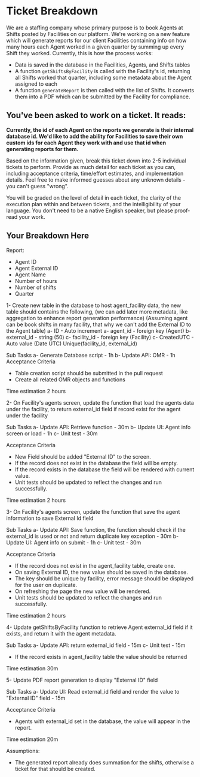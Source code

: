 # Ticket Breakdown
We are a staffing company whose primary purpose is to book Agents at Shifts posted by Facilities on our platform. We're working on a new feature which will generate reports for our client Facilities containing info on how many hours each Agent worked in a given quarter by summing up every Shift they worked. Currently, this is how the process works:

- Data is saved in the database in the Facilities, Agents, and Shifts tables
- A function `getShiftsByFacility` is called with the Facility's id, returning all Shifts worked that quarter, including some metadata about the Agent assigned to each
- A function `generateReport` is then called with the list of Shifts. It converts them into a PDF which can be submitted by the Facility for compliance.

## You've been asked to work on a ticket. It reads:

**Currently, the id of each Agent on the reports we generate is their internal database id. We'd like to add the ability for Facilities to save their own custom ids for each Agent they work with and use that id when generating reports for them.**


Based on the information given, break this ticket down into 2-5 individual tickets to perform. Provide as much detail for each ticket as you can, including acceptance criteria, time/effort estimates, and implementation details. Feel free to make informed guesses about any unknown details - you can't guess "wrong".


You will be graded on the level of detail in each ticket, the clarity of the execution plan within and between tickets, and the intelligibility of your language. You don't need to be a native English speaker, but please proof-read your work.

## Your Breakdown Here
Report:
- Agent ID
- Agent External ID
- Agent Name
- Number of hours
- Number of shifts
- Quarter
 
1- Create new table in the database to host agent_facility data, the new table should contains the following, (we can add later more metadata, like aggregation to enhance report generation performance) (Assuming agent can be book shifts in many facility, that why we can't add the External ID to the Agent table)
a- ID - Auto increment
a- agent_id - foreign key (Agent)
b- external_id - string (50)
c- facility_id - foreign key (Facility)
c- CreatedUTC - Auto value (Date UTC)
Unique(facility_id, external_id)
 
Sub Tasks
a- Generate Database script - 1h
b- Update API: OMR - 1h
Acceptance Criteria
- Table creation script should be submitted in the pull request
- Create all related OMR objects and functions
 
Time estimation
2 hours
 
2- On Facility's agents screen, update the function that load the agents data under the facility, to return external_id field if record exist for the agent under the facility
 
Sub Tasks
a- Update API: Retrieve function - 30m
b- Update UI: Agent info screen or load - 1h
c- Unit test - 30m
 
Acceptance Criteria
- New Field should be added "External ID" to the screen.
- If the record does not exist in the database the field will be empty.
- If the record exists in the database the field will be rendered with current value.
- Unit tests should be updated to reflect the changes and run successfully.
 
Time estimation
2 hours
 
3- On Facility's agents screen, update the function that save the agent information to save External Id field
 
Sub Tasks
a- Update API: Save function, the function should check if the external_id is used or not and return duplicate key exception - 30m
b- Update UI: Agent info on submit - 1h
c- Unit test - 30m
 
Acceptance Criteria
- If the record does not exist in the agent_facility table, create one.
- On saving External ID, the new value should be saved in the database.
- The key should be unique by facility, error message should be displayed for the user on duplicate.
- On refreshing the page the new value will be rendered.
- Unit tests should be updated to reflect the changes and run successfully.
 
Time estimation
2 hours
 
4- Update getShiftsByFacility function to retrieve Agent external_id field if it exists, and return it with the agent metadata.
 
Sub Tasks
a- Update API: return external_id field - 15m
c- Unit test - 15m
 
- If the record exists in agent_facility table the value should be returned
 
Time estimation
30m
 
5- Update PDF report generation to display "External ID" field
 
Sub Tasks
a- Update UI: Read external_id field and render the value to "External ID" field - 15m
 
Acceptance Criteria
- Agents with external_id set in the database, the value will appear in the report.
 
Time estimation
20m
 
Assumptions:
- The generated report already does summation for the shifts, otherwise a ticket for that should be created.